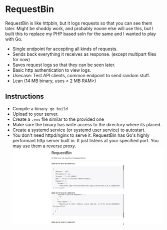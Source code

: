 # RequestBin

RequestBin is like httpbin, but it logs requests so that you can see them later. Might be shoddy work, and probably noone else will use this, but I built this to replace my PHP based soln for the same and I wanted to play with Go.

* Single endpoint for accepting all kinds of requests.
* Sends back everything it receives as response. (except multipart files for now)
* Saves request logs so that they can be seen later.
* Basic http authentication to view logs.
* Usecase: Test API clients, common endpoint to send random stuff.
* Lean (14 MB binary, uses < 2 MB RAM>)

## Instructions
* Compile a binary. `go build`
* Upload to your server.
* Create a `.env` file similar to the provided one
* Make sure the binary has write access to the directory where its placed.
* Create a systemd service (or systemd user service) to autostart.
* You don't need httpd/nginx to serve it. RequestBin has Go's highly performant http server built in. It just listens at your specified port. You may use them a reverse proxy.
![requestbin](./requestbin.png)
